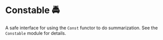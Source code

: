 # Constable :oncoming_police_car:

A safe interface for using the `Const` functor to do summarization. See the `Constable` module for details.
